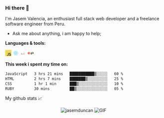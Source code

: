 ### Hi there 👋

<!--
**JasemDuncan/JasemDuncan** is a ✨ _special_ ✨ repository because its `README.md` (this file) appears on your GitHub profile.

Here are some ideas to get you started:

- 🔭 I’m currently working on ...
- 🌱 I’m currently learning ...
- 👯 I’m looking to collaborate on ...
- 🤔 I’m looking for help with ...
- 💬 Ask me about ...
- 📫 How to reach me: ...
- 😄 Pronouns: ...
- ⚡ Fun fact: ...
-->



I'm Jasem Valencia, an enthusiast full stack web developer and a freelance software engineer from Peru. 

- Ask me about anything, i am happy to help;

**Languages & tools:**  

<code><img height="20" src="https://raw.githubusercontent.com/github/explore/80688e429a7d4ef2fca1e82350fe8e3517d3494d/topics/javascript/javascript.png"></code>
<code><img height="20" src="https://raw.githubusercontent.com/github/explore/80688e429a7d4ef2fca1e82350fe8e3517d3494d/topics/react/react.png"></code>
<code><img height="20" src="https://raw.githubusercontent.com/github/explore/80688e429a7d4ef2fca1e82350fe8e3517d3494d/topics/mysql/mysql.png"></code>
<code><img height="20" src="https://raw.githubusercontent.com/github/explore/80688e429a7d4ef2fca1e82350fe8e3517d3494d/topics/git/git.png"></code>

**This week i spent my time on:**

```text
JavaScript   3 hrs 21 mins   ███████████▒░░░░░   60 %  
HTML         2 hrs 7 mins    ███████▒░░░░░░░░░   25 % 
CSS          1 hr 1 min      ███▒░░░░░░░░░░░░░   10 % 
RUBY         30 mins         ██▒░░░░░░░░░░░░░░   05 % 

```


 My github stats 📈

<p align="center"> 
<img align="center" src="https://github-readme-stats.vercel.app/api?username=jasemduncan&show_icons=true&theme=gotham" alt="jasemduncan" />
<img align="center" alt="GIF" src="https://github.com/abhisheknaiidu/abhisheknaiidu/blob/master/code.gif?raw=true" width="300" height="195" />
</p>
